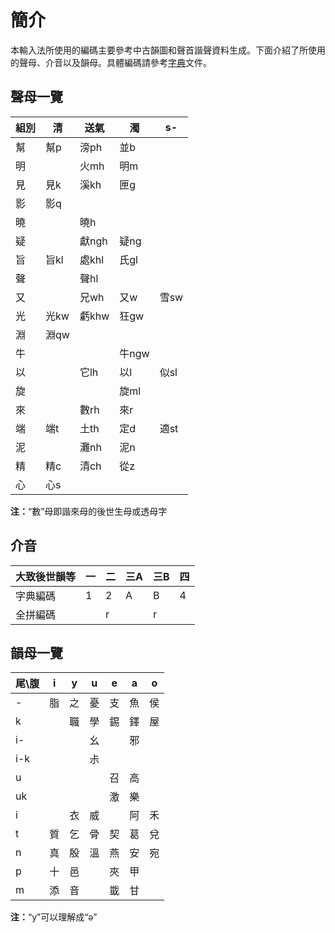 # 簡介

本輸入法所使用的編碼主要參考中古韻圖和聲首諧聲資料生成。下面介紹了所使用的聲母、介音以及韻母。具體編碼請參考[字典](../gryihleng.dict.yaml)文件。

## 聲母一覽

| 組別 | 清 | 送氣 | 濁 | s- |
| --- | --- | --- | --- | --- |
| 幫 | 幫p | 滂ph | 並b |
| 明 |  | 火mh | 明m |
| 見 | 見k | 溪kh | 匣g |
| 影 | 影q |
| 曉 |  | 曉h |
| 疑 |  | 獻ngh | 疑ng |
| 旨 | 旨kl | 處khl | 氏gl |
| 聲 |  | 聲hl |
| 又 |  | 兄wh | 又w | 雪sw |
| 光 | 光kw | 虧khw | 狂gw |
| 淵 | 淵qw |
| 牛 |  |  | 牛ngw |
| 以 |  | 它lh | 以l | 似sl |
| 旋 |  |  | 旋ml |
| 來 |  | 數rh | 來r |
| 端 | 端t | 土th | 定d | 適st |
| 泥 |  | 灘nh | 泥n |
| 精 | 精c | 清ch | 從z |
| 心 | 心s |

**注：**“數”母即諧來母的後世生母或透母字

## 介音

| 大致後世韻等 | 一 | 二 | 三A | 三B | 四 |
| --- | --- | --- | --- | --- | --- |
| 字典編碼 | 1 | 2 | A | B | 4 |
| 全拼編碼 |  | r |  | r |  |

## 韻母一覽

| 尾\腹 | i | y | u | e | a | o |
| --- | --- | --- | --- | --- | --- | --- |
| - | 脂 | 之 | 憂 | 支 | 魚 | 侯 |
| k |  | 職 | 學 | 錫 | 鐸 | 屋 |
| i- |  |  | 幺 |  | 邪 |  |
| i-k |  |  | 尗 |  |  |  |
| u |  |  |  | 召 | 高 |  |
| uk |  |  |  | 激 | 樂 |  |
| i |  | 衣 | 威 |  | 阿 | 禾 |
| t | 質 | 乞 | 骨 | 契 | 葛 | 兌 |
| n | 真 | 殷 | 溫 | 燕 | 安 | 宛 |
| p | 十 | 邑 |  | 夾 | 甲 |  |
| m | 添 | 音 |  | 韱 | 甘 |  |

**注：**“y”可以理解成“ə”